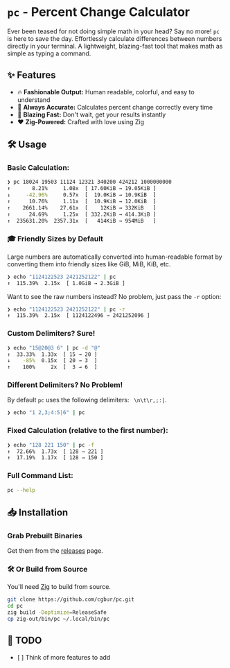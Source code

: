 # `pc` - Percent Change Calculator

Ever been teased for not doing simple math in your head? Say no more! `pc` is
here to save the day. Effortlessly calculate differences between numbers
directly in your terminal. A lightweight, blazing-fast tool that makes math as
simple as typing a command.

## ✨ Features

- 🔥 **Fashionable Output:** Human readable, colorful, and easy to understand
- 🎯 **Always Accurate:** Calculates percent change correctly every time
- 🚀 **Blazing Fast:** Don't wait, get your results instantly
- ❤️ **Zig-Powered:** Crafted with love using Zig

## 🛠️ Usage

### Basic Calculation:

```sh
❯ pc 18024 19503 11124 12321 340200 424212 1000000000
↑       8.21%     1.08x  [ 17.60KiB → 19.05KiB ]
↓     -42.96%     0.57x  [  19.0KiB → 10.9KiB  ]
↑      10.76%     1.11x  [  10.9KiB → 12.0KiB  ]
↑    2661.14%    27.61x  [    12KiB → 332KiB   ]
↑      24.69%     1.25x  [ 332.2KiB → 414.3KiB ]
↑  235631.20%  2357.31x  [   414KiB → 954MiB   ]
```

### 🎓 Friendly Sizes by Default

Large numbers are automatically converted into human-readable format by
converting them into friendly sizes like GiB, MiB, KiB, etc.

```sh
❯ echo "1124122523 2421252122" | pc
↑  115.39%  2.15x  [ 1.0GiB → 2.3GiB ]
```

Want to see the raw numbers instead? No problem, just pass the `-r` option:

```sh
❯ echo "1124122523 2421252122" | pc -r
↑  115.39%  2.15x  [ 1124122496 → 2421252096 ]
```

### Custom Delimiters? Sure!

```sh
❯ echo "15@20@3 6" | pc -d "@"
↑  33.33%  1.33x  [ 15 → 20 ]
↓    -85%  0.15x  [ 20 → 3  ]
↑    100%     2x  [  3 → 6  ]
```

### Different Delimiters? No Problem!

By default `pc` uses the following delimiters: ` \n\t\r,;:|`.

```sh
❯ echo "1 2,3;4:5|6" | pc
```

### Fixed Calculation (relative to the first number):

```sh
❯ echo "128 221 150" | pc -f
↑  72.66%  1.73x  [ 128 → 221 ]
↑  17.19%  1.17x  [ 128 → 150 ]
```

### Full Command List:

```sh
pc --help
```

## 📥 Installation

### Grab Prebuilt Binaries

Get them from the [releases](https://github.com/cgbur/pc/releases) page.

### 🛠️ Or Build from Source

You'll need [Zig](https://ziglang.org) to build from source.

```sh
git clone https://github.com/cgbur/pc.git
cd pc
zig build -Doptimize=ReleaseSafe
cp zig-out/bin/pc ~/.local/bin/pc
```

## 📝 TODO

- \[ \] Think of more features to add
